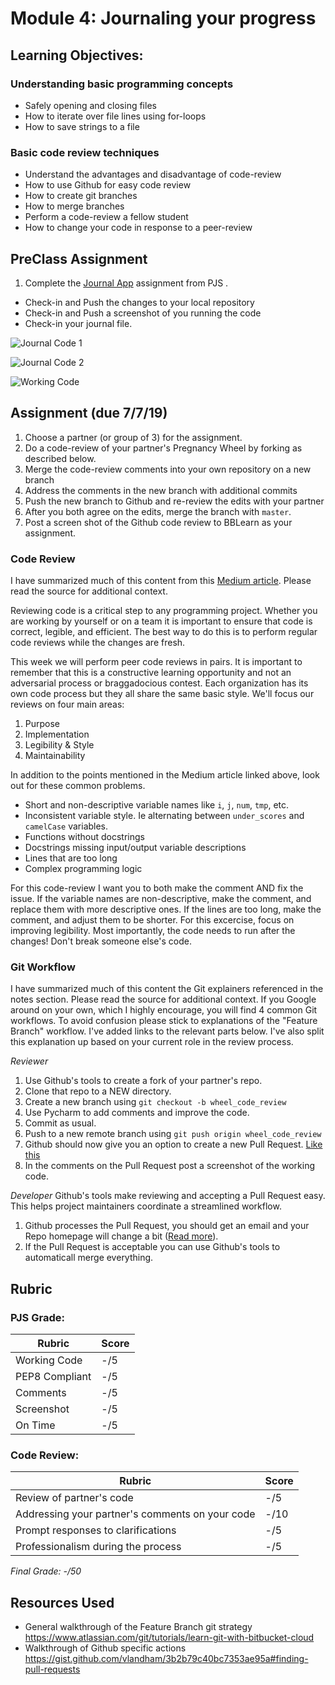 # Module 4: Journaling your progress

## Learning Objectives:

### Understanding basic programming concepts
 - Safely opening and closing files
 - How to iterate over file lines using for-loops
 - How to save strings to a file

### Basic code review techniques
 - Understand the advantages and disadvantage of code-review
 - How to use Github for easy code review
 - How to create git branches
 - How to merge branches
 - Perform a code-review a fellow student
 - How to change your code in response to a peer-review
 
## PreClass Assignment

1. Complete the [Journal App](https://github.com/biomed-bioinformatics-bootcamp/python-jumpstart-course-demos/tree/master/apps/04_journal) assignment from PJS .
  - Check-in and Push the changes to your local repository
  - Check-in and Push a screenshot of you running the code
  - Check-in your journal file.
  
  ![Journal Code 1](https://github.com/biomed-bioinformatics-bootcamp/bmes-t580-2019-coursework-soomin-e/blob/master/Module04/Journal%20Code%201.png?raw=true)
  
  ![Journal Code 2](https://github.com/biomed-bioinformatics-bootcamp/bmes-t580-2019-coursework-soomin-e/blob/master/Module04/Journal%20Code%202.png?raw=true)
  
 ![Working Code](https://github.com/biomed-bioinformatics-bootcamp/bmes-t580-2019-coursework-soomin-e/blob/master/Module04/WorkingCode.png?raw=true)
 
## Assignment (due 7/7/19)

1. Choose a partner (or group of 3) for the assignment.
2. Do a code-review of your partner's Pregnancy Wheel by forking as described below.
3. Merge the code-review comments into your own repository on a new branch
4. Address the comments in the new branch with additional commits
5. Push the new branch to Github and re-review the edits with your partner
6. After you both agree on the edits, merge the branch with `master`.
7. Post a screen shot of the Github code review to BBLearn as your assignment.  

### Code Review

I have summarized much of this content from this [Medium article](https://medium.com/palantir/code-review-best-practices-19e02780015f). 
Please read the source for additional context.
 
Reviewing code is a critical step to any programming project.
Whether you are working by yourself or on a team it is important to ensure that code is correct, legible, and efficient.
The best way to do this is to perform regular code reviews while the changes are fresh.

This week we will perform peer code reviews in pairs.
It is important to remember that this is a constructive learning opportunity and not an adversarial process or braggadocious contest.
Each organization has its own code process but they all share the same basic style.
We'll focus our reviews on four main areas:

1. Purpose
2. Implementation
3. Legibility & Style 
4. Maintainability

In addition to the points mentioned in the Medium article linked above, look out for these common problems.
- Short and non-descriptive variable names like `i`, `j`, `num`, `tmp`, etc.
- Inconsistent variable style. Ie alternating between `under_scores` and `camelCase` variables.
- Functions without docstrings
- Docstrings missing input/output variable descriptions
- Lines that are too long 
- Complex programming logic
 
For this code-review I want you to both make the comment AND fix the issue.
If the variable names are non-descriptive, make the comment, and replace them with more descriptive ones.
If the lines are too long, make the comment, and adjust them to be shorter.
For this excercise, focus on improving legibility.
Most importantly, the code needs to run after the changes! Don't break someone else's code.

### Git Workflow

I have summarized much of this content the Git explainers referenced in the notes section. 
Please read the source for additional context.
If you Google around on your own, which I highly encourage, you will find 4 common Git workflows. 
To avoid confusion please stick to explanations of the "Feature Branch" workflow.
I've added links to the relevant parts below. 
I've also split this explanation up based on your current role in the review process.

*Reviewer*
  1. Use Github's tools to create a fork of your partner's repo.
  2. Clone that repo to a NEW directory.
  3. Create a new branch using `git checkout -b wheel_code_review`
  4. Use Pycharm to add comments and improve the code.
  5. Commit as usual.
  6. Push to a new remote branch using `git push origin wheel_code_review`
  7. Github should now give you an option to create a new Pull Request. [Like this](https://gist.github.com/vlandham/3b2b79c40bc7353ae95a#create-pull-request)
  8. In the comments on the Pull Request post a screenshot of the working code.
  
*Developer*
Github's tools make reviewing and accepting a Pull Request easy. 
This helps project maintainers coordinate a streamlined workflow.
  1. Github processes the Pull Request, you should get an email and your Repo homepage will change a bit ([Read more](https://gist.github.com/vlandham/3b2b79c40bc7353ae95a#finding-pull-requests)).
  2. If the Pull Request is acceptable you can use Github's tools to automaticall merge everything.


## Rubric

### PJS Grade:

|  Rubric        | Score | 
|----------------|-------|
| Working Code   |  -/5  |
| PEP8 Compliant |  -/5  |
| Comments       |  -/5  |
| Screenshot     |  -/5  |
| On Time        |  -/5  |

### Code Review:

|  Rubric        | Score | 
|----------------|-------|
| Review of partner's code   |  -/5  |
| Addressing your partner's comments on your code |  -/10  |
| Prompt responses to clarifications  |  -/5  |
| Professionalism during the process | -/5 |

*Final Grade: -/50*

## Resources Used

- General walkthrough of the Feature Branch git strategy https://www.atlassian.com/git/tutorials/learn-git-with-bitbucket-cloud
- Walkthrough of Github specific actions https://gist.github.com/vlandham/3b2b79c40bc7353ae95a#finding-pull-requests
